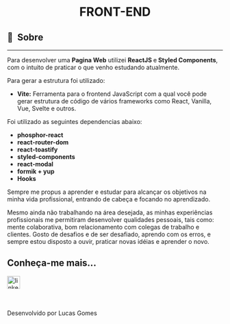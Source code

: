 <h1 align="center">FRONT-END</h1>
<h3 align="center"></h3>

## 🔖&nbsp; Sobre

---

Para desenvolver uma <strong>Pagina Web</strong> utilizei <strong>ReactJS </strong>e<strong> Styled Components</strong>, com o intuito de praticar o que venho estudando atualmente.

Para gerar a estrutura foi utilizado:

- <strong>Vite:</strong> Ferramenta para o frontend JavaScript com a qual você pode gerar estrutura de código de vários frameworks como React, Vanilla, Vue, Svelte e outros.

Foi utilizado as seguintes dependencias abaixo:

- <strong>phosphor-react</strong>
- <strong>react-router-dom</strong>
- <strong>react-toastify</strong>
- <strong>styled-components</strong>
- <strong>react-modal</strong>
- <strong>formik + yup</strong>
- <strong>Hooks</strong>

Sempre me propus a aprender e estudar para alcançar os objetivos na minha vida profissional, entrando de cabeça e focando no aprendizado.

Mesmo ainda não trabalhando na área desejada, as minhas experiências profissionais me permitiram desenvolver qualidades pessoais, tais como: mente colaborativa, bom relacionamento com colegas de trabalho e clientes. Gosto de desafios e de ser desafiado, aprendo com os erros, e sempre estou disposto a ouvir, praticar novas idéias e aprender o novo.
<br>

## Conheça-me mais...

[<img src='https://img.shields.io/badge/LinkedIn-0077B5?style=for-the-badge&logo=linkedin&logoColor=white' alt='linkedin' height='30'>](https://www.linkedin.com/in/llucasgomess/)

<br><br>
Desenvolvido por Lucas Gomes
